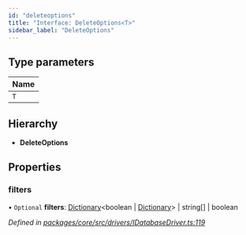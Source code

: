 ```yaml
---
id: "deleteoptions"
title: "Interface: DeleteOptions<T>"
sidebar_label: "DeleteOptions"
---
```


## Type parameters

Name |
------ |
`T` |

## Hierarchy

* **DeleteOptions**

## Properties

### filters

• `Optional` **filters**: [Dictionary](../index.md#dictionary)&#60;boolean \| [Dictionary](../index.md#dictionary)> \| string[] \| boolean

*Defined in [packages/core/src/drivers/IDatabaseDriver.ts:119](https://github.com/mikro-orm/mikro-orm/blob/4249b052e/packages/core/src/drivers/IDatabaseDriver.ts#L119)*
